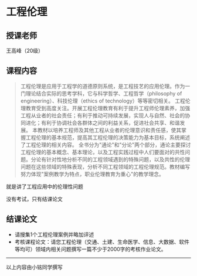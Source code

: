 # 工程伦理

## 授课老师

王高峰（20级）

## 课程内容

> 工程伦理是应用于工程学的道德原则系统，是工程技艺的应用伦理。作为一门理论结合实际的思考学科，它与科学哲学、工程哲学（philosophy of engineering）、科技伦理（ethics of technology）等等密切相关。 工程伦理教育受到高度关注。开展工程伦理教育有利于提升工程师伦理素养，加强工程从业者的社会责任；有利于推动可持续发展，实现人与自然、社会的协同进化；有利于协调社会各群体之间的利益关系，促进社会共享、和谐发展。 本教材以培养工程师及其他工程从业者的伦理意识和责任感，使其掌握工程伦理的基本规范，提高其工程伦理的决策能力为基本目标，系统阐述了工程伦理的相关内容。 全书分为"通论"和"分论"两个部分，通论主要探讨工程伦理的基本概念、基本理论，以及工程实践过程中人们要面对的共性问题。分论有针对性地分析不同的工程领域遇到的特殊问题，以及共性的伦理问题在这些领域的特殊表现，分析不同工程领域的工程伦理规范。教材编写努力体现"案例教学为特点，职业伦理教育为重心"的教学理念。

就是讲了工程应用中的伦理性问题

没有考试，只有结课论文

## 结课论文

- 请搜集1个工程伦理案例并略加评述
- 考核课程论文：请您工程伦理（交通、土建、生命医学、信息、大数据、软件等均可）领域内相关问题撰写一篇不少于2000字的考核作业论文。

---

以上内容由小铭同学撰写

